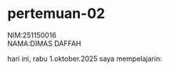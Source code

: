 # pertemuan-02
NIM:251150016<br>
NAMA:DIMAS DAFFAH

hari ini, rabu 1.oktober.2025 saya mempelajarin:
